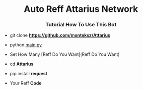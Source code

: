 <h1 align="center">Auto Reff Attarius Network</h1>
<h3 align="center">Tutorial How To Use This Bot</h3>

- git clone **https://github.com/monteksz/Attarius**

- python [main.py](main.py)

- Set How Many [Reff Do You Want](Reff Do You Want)

- cd **Attarius**

- pip install **request**

- Your Reff **Code**

